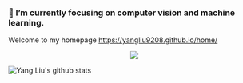 ### 🔭 I’m currently focusing on computer vision and machine learning.
Welcome to my homepage https://yangliu9208.github.io/home/

<p align="center"> 
  <img src="https://profile-counter.glitch.me/yangliu9208/count.svg" />
</p>

<!--
**YangLiu9208/YangLiu9208** is a ✨ _special_ ✨ repository because its `README.md` (this file) appears on your GitHub profile.

Here are some ideas to get you started:

- 🔭 I’m currently working on ...
- 🌱 I’m currently learning ...
- 👯 I’m looking to collaborate on ...
- 🤔 I’m looking for help with ...
- 💬 Ask me about ...
- 📫 How to reach me: ...
- 😄 Pronouns: ...
- ⚡ Fun fact: ...
-->
![Yang Liu's github stats](https://github-readme-stats.vercel.app/api?username=YangLiu9208&show_icons=true)
